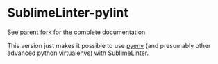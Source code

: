 SublimeLinter-pylint
=========================

See [parent fork](https://github.com/SublimeLinter/SublimeLinter-pylint) for the complete documentation.

This version just makes it possible to use [pyenv](https://github.com/yyuu/pyenv) (and presumably other advanced python virtualenvs) with SublimeLinter.


